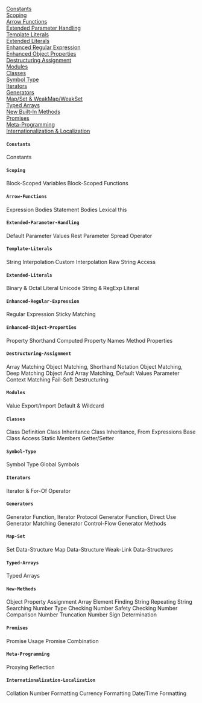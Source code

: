 [Constants](#Constants)<br/>
[Scoping](#Scoping)<br/>
[Arrow Functions](#Arrow-Functions)<br/>
[Extended Parameter Handling](#Extended-Parameter-Handling)<br/>
[Template Literals](#Template-Literals)<br/>
[Extended Literals](#Extended-Literals)<br/>
[Enhanced Regular Expression](#Enhanced-Regular-Expression)<br/>
[Enhanced Object Properties](#Enhanced-Object-Properties)<br/>
[Destructuring Assignment](#Destructuring-Assignment)<br/>
[Modules](#Modules)<br/>
[Classes](#Classes)<br/>
[Symbol Type](#Symbol-Type)<br/>
[Iterators](#Iterators)<br/>
[Generators](#Generators)<br/>
[Map/Set & WeakMap/WeakSet](#Map-Set)<br/>
[Typed Arrays](#Typed-Arrays)<br/>
[New Built-In Methods](#New-Methods)<br/>
[Promises](#Promises)<br/>
[Meta-Programming](#Meta-Programming)<br/>
[Internationalization & Localization](#Internationalization-Localization)<br/>


#### `Constants`
Constants
#### `Scoping`
Block-Scoped Variables
Block-Scoped Functions
####  `Arrow-Functions`
Expression Bodies
Statement Bodies
Lexical this
####  `Extended-Parameter-Handling`
Default Parameter Values
Rest Parameter
Spread Operator
#### `Template-Literals`
String Interpolation
Custom Interpolation
Raw String Access
#### `Extended-Literals`
Binary & Octal Literal
Unicode String & RegExp Literal
#### `Enhanced-Regular-Expression`
Regular Expression Sticky Matching
#### `Enhanced-Object-Properties`
Property Shorthand
Computed Property Names
Method Properties
#### `Destructuring-Assignment`
Array Matching
Object Matching, Shorthand Notation
Object Matching, Deep Matching
Object And Array Matching, Default Values
Parameter Context Matching
Fail-Soft Destructuring
#### `Modules`
Value Export/Import
Default & Wildcard
#### `Classes`
Class Definition
Class Inheritance
Class Inheritance, From Expressions
Base Class Access
Static Members
Getter/Setter
#### `Symbol-Type`
Symbol Type
Global Symbols
#### `Iterators`
Iterator & For-Of Operator
#### `Generators`
Generator Function, Iterator Protocol
Generator Function, Direct Use
Generator Matching
Generator Control-Flow
Generator Methods
#### `Map-Set`
Set Data-Structure
Map Data-Structure
Weak-Link Data-Structures
#### `Typed-Arrays`
Typed Arrays
#### `New-Methods`
Object Property Assignment
Array Element Finding
String Repeating
String Searching
Number Type Checking
Number Safety Checking
Number Comparison
Number Truncation
Number Sign Determination
#### `Promises`
Promise Usage
Promise Combination
#### `Meta-Programming`
Proxying
Reflection
#### `Internationalization-Localization`
Collation
Number Formatting
Currency Formatting
Date/Time Formatting
